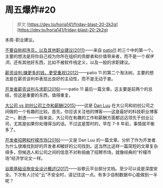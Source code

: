 # 周五爆炸#20

> 原文:[https://dev.to/horia141/friday-blast-20-2k2g](https://dev.to/horia141/friday-blast-20-2k2g)

本周-职业建议。

[不要自称程序员，以及其他职业建议(2011)](http://www.kalzumeus.com/2011/10/28/dont-call-yourself-a-programmer/)——来自 [patio11](https://www.kalzumeus.com/about/) 的三个中的第一个。主要的想法是将你自己视为你所在组织的贡献者和价值带来者，而不是一个*程序员*。还有其他好东西，比如不被软件栈定义，以及一般的求职建议。

[薪资谈判:赚更多的钱，更受重视(2012)](http://www.kalzumeus.com/2012/01/23/salary-negotiation/)——patio 11 的第二个淘汰树。主要的想法是在薪资谈判中表现出良好的主动性，而不是无动于衷。

[开发者薪资谈判与求职(2016)](https://www.twilio.com/blog/2016/02/patrick-mckenzie-on-salary-negotiation-job-hunting.html)——patio 11 最后一篇文章。这主要是前两个的总结，但这是重要的东西，值得重复。

[大公司 vs 初创公司工作和薪酬(2015)](https://danluu.com/startup-tradeoffs/)——这是 [Dan Luu](https://danluu.com/) 在大公司和初创公司之间做的一个有趣的比较。首先，你应该关注他的博客——这是最好的科技职业博客之一。剧透——一般来说，大公司在有趣的工作和薪酬方面都远远领先于创业公司，尤其是如果你处理得当的话。不过这是暂时的，早在 7-8 年前，事情就平衡多了。

[开发者招聘和柠檬市场(2016)](https://danluu.com/hiring-lemons/)——又是 Dan Luu 的一篇文章。分析了作为开发者为什么很难找到好的开发者*和*被好的公司找到。这当然比这样一篇简短的文章复杂得多，但候选人和公司之间的信息不对称扭曲了招聘市场，就像经典的“柠檬市场”经济学论文一样。

[谷歌基础设施安全设计概述(2017)](https://cloud.google.com/security/security-design/)——谷歌云平台部分文档。至少可以说是深度安全。下次有人讨论“云”不安全时，请记住这一点。有多少自制数据中心能做到一半呢？